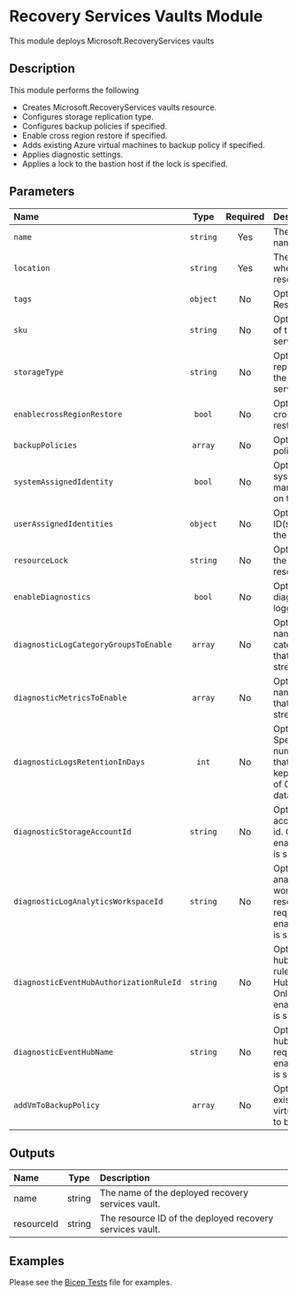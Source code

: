 # Recovery Services Vaults Module

This module deploys Microsoft.RecoveryServices vaults

## Description

This module performs the following

- Creates Microsoft.RecoveryServices vaults resource.
- Configures storage replication type.
- Configures backup policies if specified.
- Enable cross region restore if specified.
- Adds existing Azure virtual machines to backup policy if specified.
- Applies diagnostic settings.
- Applies a lock to the bastion host if the lock is specified.

## Parameters

| Name                                    | Type     | Required | Description                                                                                                             |
| :-------------------------------------- | :------: | :------: | :---------------------------------------------------------------------------------------------------------------------- |
| `name`                                  | `string` | Yes      | The resource name.                                                                                                      |
| `location`                              | `string` | Yes      | The geo-location where the resource lives.                                                                              |
| `tags`                                  | `object` | No       | Optional. Resource tags.                                                                                                |
| `sku`                                   | `string` | No       | Optional. The sku of the recovery services vault.                                                                       |
| `storageType`                           | `string` | No       | Optional. Storage replication type of the recovery services vault.                                                      |
| `enablecrossRegionRestore`              | `bool`   | No       | Optional. Enable cross region restore.                                                                                  |
| `backupPolicies`                        | `array`  | No       | Optional. Backup policies.                                                                                              |
| `systemAssignedIdentity`                | `bool`   | No       | Optional. Enables system assigned managed identity on the resource.                                                     |
| `userAssignedIdentities`                | `object` | No       | Optional. The ID(s) to assign to the resource.                                                                          |
| `resourceLock`                          | `string` | No       | Optional. Specify the type of resource lock.                                                                            |
| `enableDiagnostics`                     | `bool`   | No       | Optional. Enable diagnostic logging.                                                                                    |
| `diagnosticLogCategoryGroupsToEnable`   | `array`  | No       | Optional. The name of log category groups that will be streamed.                                                        |
| `diagnosticMetricsToEnable`             | `array`  | No       | Optional. The name of metrics that will be streamed.                                                                    |
| `diagnosticLogsRetentionInDays`         | `int`    | No       | Optional. Specifies the number of days that logs will be kept for; a value of 0 will retain data indefinitely.          |
| `diagnosticStorageAccountId`            | `string` | No       | Optional. Storage account resource id. Only required if enableDiagnostics is set to true.                               |
| `diagnosticLogAnalyticsWorkspaceId`     | `string` | No       | Optional. Log analytics workspace resource id. Only required if enableDiagnostics is set to true.                       |
| `diagnosticEventHubAuthorizationRuleId` | `string` | No       | Optional. Event hub authorization rule for the Event Hubs namespace. Only required if enableDiagnostics is set to true. |
| `diagnosticEventHubName`                | `string` | No       | Optional. Event hub name. Only required if enableDiagnostics is set to true.                                            |
| `addVmToBackupPolicy`                   | `array`  | No       | Optional. Add existing Azure virtual machine(s) to backup policy.                                                       |

## Outputs

| Name       | Type   | Description                                              |
| :--------- | :----: | :------------------------------------------------------- |
| name       | string | The name of the deployed recovery services vault.        |
| resourceId | string | The resource ID of the deployed recovery services vault. |

## Examples

Please see the [Bicep Tests](test/main.test.bicep) file for examples.